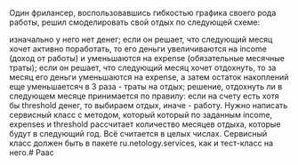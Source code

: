 Один фрилансер, воспользовавшись гибкостью графика своего рода работы, решил смоделировать свой отдых по следующей схеме:

изначально у него нет денег;
если он решает, что следующий месяц хочет активно поработать, то его деньги увеличиваются на income (доход от работы) и уменьшаются на expense (обязательные месячные траты);
если он решает, что следующий месяц хочет отдохнуть, то за месяц его деньги уменьшаются на expense, а затем остаток накоплений еще уменьшаетсяч в 3 раза - траты на отдых;
решение, отдохнуть ли в следующем месяце принимается по правилу: если на счету есть хотя бы threshold денег, то выбираем отдых, иначе - работу.
Нужно написать сервисный класс с методом, который который по заданным income, expenses и threshold рассчитает количество месяцев отдыха, которые будут в следующий год. Всё считается в целых числах. Сервисный класс должен быть в пакете ru.netology.services, как и тест-класс на него.# Paac
